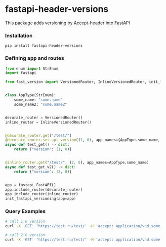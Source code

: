 # fastapi-header-versions

This package adds versioning by Accept-header into FastAPI

### Installation
```shell
pip install fastapi-header-versions
```

### Defining app and routes

```python
from enum import StrEnum
import fastapi

from fast_version import VersionedRouter, InlineVersionedRouter, init_fastapi_versioning


class AppType(StrEnum):
    some_name: "some.name"
    some_name2: "some.name2"


decorate_router = VersionedRouter()
inline_router = InlineVersionedRouter()


@decorate_router.get("/test/")
@decorate_router.set_api_version((1, 0), app_names={AppType.some_name, AppType.some_name2})
async def test_get() -> dict:
    return {"version": (1, 0)}


@inline_router.get("/test/", (2, 0), app_names=AppType.some_name)
async def test_get_v2() -> dict:
    return {"version": (2, 0)}


app = fastapi.FastAPI()
app.include_router(decorate_router)
app.include_router(inline_router)
init_fastapi_versioning(app=app)
```

### Query Examples
```bash
# call 1.0 version
curl -X 'GET' 'https://test.ru/test/' -H 'accept: application/vnd.some.name+json; version=1.0'

# call 2.0 version
curl -X 'GET' 'https://test.ru/test/' -H 'accept: application/vnd.some.name+json; version=2.0'
```

